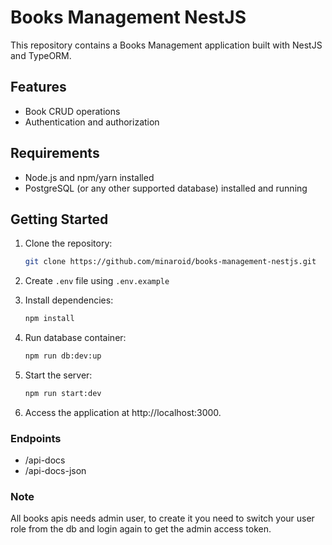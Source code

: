 # Books Management NestJS

This repository contains a Books Management application built with NestJS and TypeORM.

## Features

- Book CRUD operations
- Authentication and authorization

## Requirements

- Node.js and npm/yarn installed
- PostgreSQL (or any other supported database) installed and running

## Getting Started

1. Clone the repository:

   ```bash
   git clone https://github.com/minaroid/books-management-nestjs.git

2. Create `.env` file using `.env.example`

3. Install dependencies:

   ```bash
   npm install

4. Run database container:

   ```bash
   npm run db:dev:up

5. Start the server:

   ```bash
   npm run start:dev

6. Access the application at http://localhost:3000.  


 ### Endpoints

-  /api-docs
-  /api-docs-json


 ### Note 

 All books apis needs admin user, to create it you need to switch your user role from the db and login again to get the admin access token.

